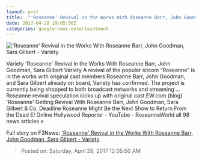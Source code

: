 ```yaml
---
layout: post
title:  "'Roseanne' Revival in the Works With Roseanne Barr, John Goodman, Sara Gilbert - Variety"
date: 2017-04-28 19:05:50Z
categories: google-news-entertaintment
---
```


!['Roseanne' Revival in the Works With Roseanne Barr, John Goodman, Sara Gilbert - Variety](https://pmcvariety.files.wordpress.com/2016/09/roseanne.jpg?w=700&h=525&crop=1)

Variety 'Roseanne' Revival in the Works With Roseanne Barr, John Goodman, Sara Gilbert Variety A revival of the popular sitcom “Roseanne” is in the works with original cast members Roseanne Barr, John Goodman, and Sara Gilbert already on board, Variety has confirmed. The project is currently being shopped to both broadcast networks and streaming ... Roseanne revival speculation kicks up with original cast EW.com (blog) 'Roseanne' Getting Revival With Roseanne Barr, John Goodman, Sara Gilbert & Co. Deadline Roseanne Might Be the Next Show to Return From the Dead E! Online Hollywood Reporter - YouTube - RoseanneWorld all 98 news articles »


Full story on F3News: ['Roseanne' Revival in the Works With Roseanne Barr, John Goodman, Sara Gilbert - Variety](http://www.f3nws.com/n/mdmHXG)

> Posted on: Saturday, April 29, 2017 12:05:50 AM
